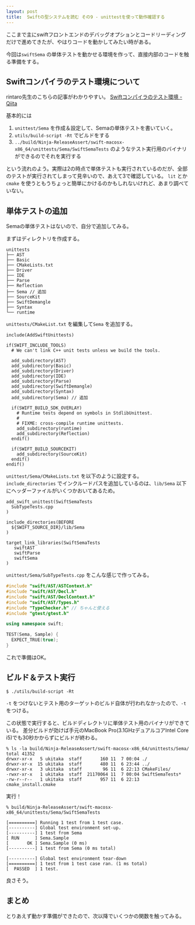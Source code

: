 ```yaml
---
layout: post
title:  Swiftの型システムを読む その9 - unittestを使って動作確認する
---
```


ここまで主にswiftフロントエンドのデバッグオプションとコードリーディングだけで進めてきたが、やはりコードを動かしてみたい時がある。

今回は`swiftSema` の単体テストを動かせる環境を作って、直接内部のコードを触る準備をする。

## Swiftコンパイラのテスト環境について
rintaro先生のこちらの記事がわかりやすい。 [Swiftコンパイラのテスト環境 - Qiita](https://qiita.com/rintaro/items/2f84776cf1629150b312)

基本的には

1. `unittest/Sema` を作成＆設定して、Semaの単体テストを書いていく。
2. `utils/build-script -Rt` でビルドをする
3. `../build/Ninja-ReleaseAssert/swift-macosx-x86_64/unittests/Sema/SwiftSemaTests` のようなテスト実行用のバイナリができるのでそれを実行する

という流れのよう。実際は2の時点で単体テストも実行されているのだが、全部のテストが実行されてしまって見辛いので、あえて3で確認している。
`lit` とか `cmake` を使うともうちょっと簡単にかけるのかもしれないけれど、あまり調べていない。

## 単体テストの追加
Semaの単体テストはないので、自分で追加してみる。

まずはディレクトリを作成する。

```
unittests
├── AST
├── Basic
├── CMakeLists.txt
├── Driver
├── IDE
├── Parse
├── Reflection
├── Sema // 追加
├── SourceKit
├── SwiftDemangle
├── Syntax
└── runtime
```

`unittests/CMakeList.txt` を編集して`Sema` を追加する。

```
include(AddSwiftUnittests)

if(SWIFT_INCLUDE_TOOLS)
  # We can't link C++ unit tests unless we build the tools.

  add_subdirectory(AST)
  add_subdirectory(Basic)
  add_subdirectory(Driver)
  add_subdirectory(IDE)
  add_subdirectory(Parse)
  add_subdirectory(SwiftDemangle)
  add_subdirectory(Syntax)
  add_subdirectory(Sema) // 追加

  if(SWIFT_BUILD_SDK_OVERLAY)
    # Runtime tests depend on symbols in StdlibUnittest.
    #
    # FIXME: cross-compile runtime unittests.
    add_subdirectory(runtime)
    add_subdirectory(Reflection)
  endif()

  if(SWIFT_BUILD_SOURCEKIT)
    add_subdirectory(SourceKit)
  endif()
endif()
```

`unittest/Sema/CMakeLists.txt` を以下のように設定する。
`include_directories` でインクルードパスを追加しているのは、`lib/Sema` 以下にヘッダーファイルがいくつかおいてあるため。

```
add_swift_unittest(SwiftSemaTests
  SubTypeTests.cpp
)

include_directories(BEFORE
  ${SWIFT_SOURCE_DIR}/lib/Sema
)

target_link_libraries(SwiftSemaTests
   swiftAST
   swiftParse
   swiftSema
)
```


`unittest/Sema/SubTypeTests.cpp` をこんな感じで作ってみる。

```cpp
#include "swift/AST/ASTContext.h"
#include "swift/AST/Decl.h"
#include "swift/AST/DeclContext.h"
#include "swift/AST/Types.h"
#include "TypeChecker.h" // ちゃんと使える
#include "gtest/gtest.h"

using namespace swift;

TEST(Sema, Sample) {
  EXPECT_TRUE(true);
}
```


これで準備はOK。

## ビルド＆テスト実行

```
$ ./utils/build-script -Rt
```

`-t` をつけないとテスト用のターゲットのビルド自体が行われなかったので、`-t` をつける。


この状態で実行すると、ビルドディレクトリに単体テスト用のバイナリができている。
差分ビルドが効けば手元のMacBook Pro(3.1GHzデュアルコアIntel Core i5)でも30秒かからずにビルドが終わる。

```
% ls -la build/Ninja-ReleaseAssert/swift-macosx-x86_64/unittests/Sema/
total 41352
drwxr-xr-x   5 ukitaka  staff       160 11  7 00:04 ./
drwxr-xr-x  15 ukitaka  staff       480 11  6 23:44 ../
drwxr-xr-x   3 ukitaka  staff        96 11  6 22:13 CMakeFiles/
-rwxr-xr-x   1 ukitaka  staff  21170064 11  7 00:04 SwiftSemaTests*
-rw-r--r--   1 ukitaka  staff       957 11  6 22:13 cmake_install.cmake
```

実行！

```
% build/Ninja-ReleaseAssert/swift-macosx-x86_64/unittests/Sema/SwiftSemaTests
```

```
[==========] Running 1 test from 1 test case.
[----------] Global test environment set-up.
[----------] 1 test from Sema
[ RUN      ] Sema.Sample
[       OK ] Sema.Sample (0 ms)
[----------] 1 test from Sema (0 ms total)

[----------] Global test environment tear-down
[==========] 1 test from 1 test case ran. (1 ms total)
[  PASSED  ] 1 test.
```

良さそう。

## まとめ

とりあえず動かす準備ができたので、次以降でいくつかの関数を触ってみる。
